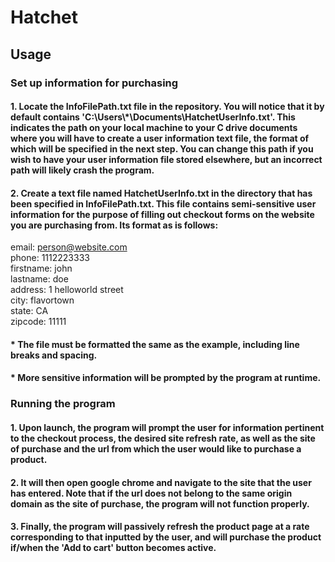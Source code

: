 # Hatchet
## Usage
### Set up information for purchasing
#### 1. Locate the InfoFilePath.txt file in the repository. You will notice that it by default contains 'C:\Users\\*\Documents\HatchetUserInfo.txt'. This indicates the path on your local machine to your C drive documents where you will have to create a user information text file, the format of which will be specified in the next step. You can change this path if you wish to have your user information file stored elsewhere, but an incorrect path will likely crash the program.<br/>
#### 2. Create a text file named HatchetUserInfo.txt in the directory that has been specified in InfoFilePath.txt. This file contains semi-sensitive user information for the purpose of filling out checkout forms on the website you are purchasing from. Its format as is follows:<br/>
email: person@website.com<br/>
phone: 1112223333<br/>
firstname: john<br/>
lastname: doe<br/>
address: 1 helloworld street<br/>
city: flavortown<br/>
state: CA<br/>
zipcode: 11111<br/>
#### * The file must be formatted the same as the example, including line breaks and spacing.
#### * More sensitive information will be prompted by the program at runtime.<br/>
### Running the program
#### 1. Upon launch, the program will prompt the user for information pertinent to the checkout process, the desired site refresh rate, as well as the site of purchase and the url from which the user would like to purchase a product.<br/>
#### 2. It will then open google chrome and navigate to the site that the user has entered. Note that if the url does not belong to the same origin domain as the site of purchase, the program will not function properly.<br/>
#### 3. Finally, the program will passively refresh the product page at a rate corresponding to that inputted by the user, and will purchase the product if/when the 'Add to cart' button becomes active.<br/>


